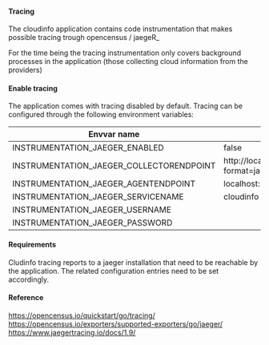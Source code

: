 #### Tracing

The cloudinfo application contains code instrumentation that makes possible tracing trough opencensus / jaegeR_

For the time being the tracing instrumentation only covers background processes in the application (those collecting cloud information from the providers)

#### Enable tracing

The application comes with tracing disabled by default. Tracing can be configured through the following environment variables:

| Envvar name                                | default value                                           |
| -------------------------------------------| --------------------------------------------------------| 
|  INSTRUMENTATION_JAEGER_ENABLED            | false                                                   |
|  INSTRUMENTATION_JAEGER_COLLECTORENDPOINT  | http://localhost:14268/api/traces?format=jaeger.thrift  |
|  INSTRUMENTATION_JAEGER_AGENTENDPOINT      | localhost:6832                                          |
|  INSTRUMENTATION_JAEGER_SERVICENAME        | cloudinfo                                                |
|  INSTRUMENTATION_JAEGER_USERNAME           |                                                         |
|  INSTRUMENTATION_JAEGER_PASSWORD           |                                                         |

#### Requirements

Cludinfo tracing reports to a jaeger installation that need to be reachable by the application. The related configuration entries need to be set accordingly.

#### Reference

https://opencensus.io/quickstart/go/tracing/
https://opencensus.io/exporters/supported-exporters/go/jaeger/
https://www.jaegertracing.io/docs/1.9/
